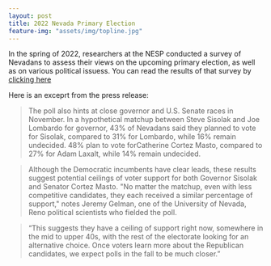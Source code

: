 ```yaml
---
layout: post
title: 2022 Nevada Primary Election
feature-img: "assets/img/topline.jpg"
---
```


In the spring of 2022, researchers at the NESP conducted a survey of Nevadans to assess their views on the upcoming primary election, as well as on various political issuess. You can read the results of that survey by [clicking here](/pages/reports.md)

Here is an exceprt from the press release:

> The poll also hints at close governor and U.S. Senate races in November. In a hypothetical matchup between Steve Sisolak and Joe Lombardo for governor, 43% of 	Nevadans said they planned to vote for Sisolak, compared to 31% for Lombardo, while 16% remain undecided. 48% plan to vote forCatherine Cortez Masto, compared to 27% for Adam Laxalt, while 14% remain undecided.

> Although the Democratic incumbents have clear leads, these results suggest potential ceilings of voter support for both Governor Sisolak and Senator Cortez Masto. "No matter the matchup, even with less competitive candidates, they each received a similar percentage of support," notes Jeremy Gelman, one of the University of Nevada, Reno political scientists who fielded the poll.

> “This suggests they have a ceiling of support right now, somewhere in the mid to upper 40s, with the rest of the electorate looking for an alternative choice. Once voters learn more about the Republican candidates, we expect polls in the fall to be much closer.”
